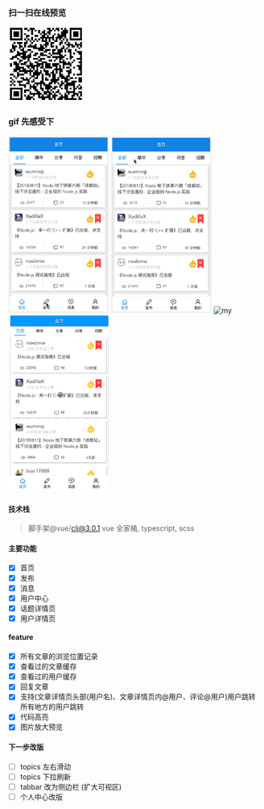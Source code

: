 ### 扫一扫在线预览

<img src='./src/assets/qr.png' width='150px'>

### gif 先感受下

<img src='./src/assets/tabbar.gif' width='200px' alt="tabbar">

<img src='./src/assets/tab.gif' width='200px' alt="tab">

<img src='./src/assets/my.gif' width='200px' alt="my">

<img src='./src/assets/details.gif' width='200px'>

#### 技术栈

> 脚手架@vue/cli@3.0.1 vue 全家桶, typescript, scss

#### 主要功能

- [x] 首页
- [x] 发布
- [x] 消息
- [x] 用户中心
- [x] 话题详情页
- [x] 用户详情页

#### feature

- [x] 所有文章的浏览位置记录
- [x] 查看过的文章缓存
- [x] 查看过的用户缓存
- [x] 回复文章
- [x] 支持(文章详情页头部(用户名)、文章详情页内@用户、评论@用户)用户跳转 所有地方的用户跳转
- [x] 代码高亮
- [x] 图片放大预览

#### 下一步改版

- [ ] topics 左右滑动
- [ ] topics 下拉刷新
- [ ] tabbar 改为侧边栏 (扩大可视区)
- [ ] 个人中心改版
